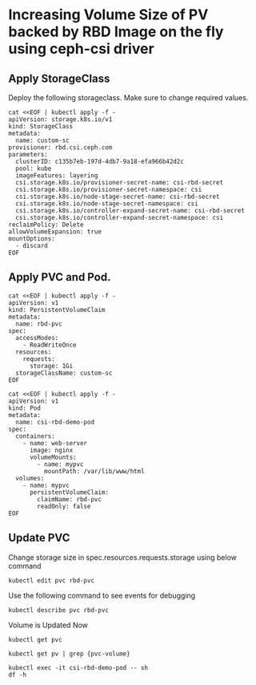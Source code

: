 # Increasing Volume Size of PV backed by RBD Image on the fly using ceph-csi driver

## Apply StorageClass

<p>Deploy the following storageclass. Make sure to change required values.</p>

```
cat <<EOF | kubectl apply -f -
apiVersion: storage.k8s.io/v1
kind: StorageClass
metadata:
  name: custom-sc
provisioner: rbd.csi.ceph.com
parameters:
  clusterID: c135b7eb-197d-4db7-9a18-efa966b42d2c
  pool: kube
  imageFeatures: layering
  csi.storage.k8s.io/provisioner-secret-name: csi-rbd-secret
  csi.storage.k8s.io/provisioner-secret-namespace: csi
  csi.storage.k8s.io/node-stage-secret-name: csi-rbd-secret
  csi.storage.k8s.io/node-stage-secret-namespace: csi
  csi.storage.k8s.io/controller-expand-secret-name: csi-rbd-secret
  csi.storage.k8s.io/controller-expand-secret-namespace: csi
reclaimPolicy: Delete
allowVolumeExpansion: true
mountOptions:
  - discard
EOF
```

## Apply PVC and Pod.

```
cat <<EOF | kubectl apply -f -
apiVersion: v1
kind: PersistentVolumeClaim
metadata:
  name: rbd-pvc
spec:
  accessModes:
    - ReadWriteOnce
  resources:
    requests:
      storage: 1Gi
  storageClassName: custom-sc
EOF
```

```
cat <<EOF | kubectl apply -f -
apiVersion: v1
kind: Pod
metadata:
  name: csi-rbd-demo-pod
spec:
  containers:
    - name: web-server
      image: nginx
      volumeMounts:
        - name: mypvc
          mountPath: /var/lib/www/html
  volumes:
    - name: mypvc
      persistentVolumeClaim:
        claimName: rbd-pvc
        readOnly: false
EOF
```

## Update PVC

<p>Change storage size in spec.resources.requests.storage using below command</p>

```
kubectl edit pvc rbd-pvc
```

<p>Use the following command to see events for debugging</p>

```
kubectl describe pvc rbd-pvc
```

<p>Volume is Updated Now</p>

```
kubectl get pvc

kubectl get pv | grep {pvc-volume}

kubectl exec -it csi-rbd-demo-pod -- sh
df -h
```
